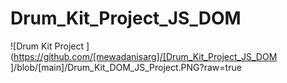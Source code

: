 # Drum_Kit_Project_JS_DOM

![Drum Kit Project ](https://github.com/[mewadanisarg]/[Drum_Kit_Project_JS_DOM
]/blob/[main]/Drum_Kit_DOM_JS_Project.PNG?raw=true

